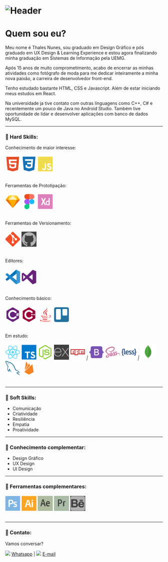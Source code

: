 # ![Header]( https://thalesnunes.com.br/github/header.png )

#  Quem sou eu?

Meu nome é Thales Nunes, sou graduado em Design Gráfico e pós graduado em UX Design & Learning Experience e estou agora finalizando minha graduação em Sistemas de Informação pela UEMG.

Após 15 anos de muito comprometimento, acabo de encerrar as minhas atividades como fotógrafo de moda para me dedicar inteiramente a minha nova paixão, a carreira  de desenvolvedor front-end.

Tenho estudado bastante HTML, CSS e Javascript. Além de estar iniciando meus estudos em React.

Na universidade ja tive contato com outras linguagens como C++, C# e recentemente um pouco de Java no Android Studio. Também tive oportunidade de lidar e desenvolver aplicações com banco de dados MySQL.

------

### :rocket: Hard Skills:

Conhecimento de maior interesse:

###### <img src="icons/html5-plain.svg" width="48"> <img src="icons/css3-plain.svg" width="48"> <img src="icons/javascript-plain.svg" width="48">

Ferramentas de Prototipação:

###### <img src="https://github.com/devicons/devicon/raw/master/icons/sketch/sketch-original.svg" width="48"> <img src="https://github.com/devicons/devicon/raw/master/icons/figma/figma-original.svg" width="48"> <img src="https://github.com/devicons/devicon/raw/master/icons/xd/xd-plain.svg" width="48">

Ferramentas de Versionamento:

###### <img src="https://github.com/devicons/devicon/raw/master/icons/git/git-original.svg" width="48"> <img src="https://github.com/devicons/devicon/raw/master/icons/github/github-original.svg" width="48" style="filter: invert(75%)">

Editores:

###### <img src="https://github.com/devicons/devicon/raw/master/icons/vscode/vscode-original.svg" width="48"> <img src="https://github.com/devicons/devicon/raw/master/icons/visualstudio/visualstudio-plain.svg" width="48">

Conhecimento básico:

###### <img src="https://github.com/devicons/devicon/raw/master/icons/csharp/csharp-plain.svg" width="48"> <img src="https://github.com/devicons/devicon/raw/master/icons/cplusplus/cplusplus-plain.svg" width="48"> <img src="https://github.com/devicons/devicon/raw/master/icons/java/java-plain.svg" width="48"> <img src="https://github.com/devicons/devicon/raw/master/icons/trello/trello-plain.svg" width="48">

Em estudo:

###### <img src="https://github.com/devicons/devicon/raw/master/icons/react/react-original.svg" width="48"> <img src="https://github.com/devicons/devicon/raw/master/icons/typescript/typescript-original.svg" width="48"> <img src="https://github.com/devicons/devicon/raw/master/icons/nodejs/nodejs-plain.svg" width="48"> <img src="https://github.com/devicons/devicon/raw/master/icons/express/express-original.svg" width="48" style="filter: invert(75%)"> <img src="https://github.com/devicons/devicon/raw/master/icons/npm/npm-original-wordmark.svg" width="48">  |  <img src="https://github.com/devicons/devicon/raw/master/icons/bootstrap/bootstrap-plain.svg" width="48"> <img src="https://github.com/devicons/devicon/raw/master/icons/sass/sass-original.svg" width="48"> <img src="https://github.com/devicons/devicon/raw/master/icons/less/less-plain-wordmark.svg" width="48">  |  <img src="https://github.com/devicons/devicon/raw/master/icons/mongodb/mongodb-original.svg" width="48"> <img src="https://github.com/devicons/devicon/raw/master/icons/mysql/mysql-plain.svg" width="48"> <img src="https://github.com/devicons/devicon/raw/master/icons/firebase/firebase-plain.svg" width="48">

------

### :rocket: Soft Skills:

- Comunicação
- Criatividade
- Resiliência
- Empatia
- Proatividade

------

### :rocket: Conhecimento complementar:

- Design Gráfico
- UX Design
- UI Design

------

###  :rocket: Ferramentas complementares:

###### 	<img src="https://github.com/devicons/devicon/raw/master/icons/photoshop/photoshop-plain.svg" width="48"> <img src="https://github.com/devicons/devicon/raw/master/icons/illustrator/illustrator-plain.svg" width="48"> <img src="https://github.com/devicons/devicon/raw/master/icons/aftereffects/aftereffects-plain.svg" width="48" style="filter: invert(75%)"> <img src="https://github.com/devicons/devicon/raw/master/icons/premierepro/premierepro-plain.svg" width="48" style="filter: invert(75%)"> <img src="https://github.com/devicons/devicon/raw/master/icons/behance/behance-plain.svg" width="48" style="filter: invert(75%)">

------

###  :rocket: Contato:

Vamos conversar? 

<img src="https://thalesnunes.com.br/github/whatsapp.svg" width="30"> [Whatsapp](https://api.whatsapp.com/send?phone=5535997438652) | <img src="https://thalesnunes.com.br/github/email.svg" width="30"> [E-mail](mailto:thales.o.nunes@gmail.com)

